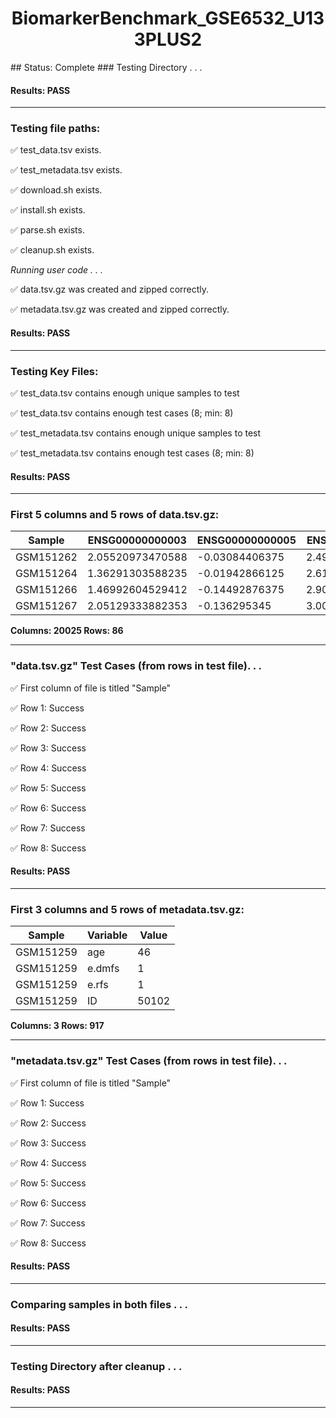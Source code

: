 <h1><center>BiomarkerBenchmark_GSE6532_U133PLUS2</center></h1>
## Status: Complete
### Testing Directory . . .

#### Results: PASS
---
### Testing file paths:

&#9989;	test_data.tsv exists.

&#9989;	test_metadata.tsv exists.

&#9989;	download.sh exists.

&#9989;	install.sh exists.

&#9989;	parse.sh exists.

&#9989;	cleanup.sh exists.

*Running user code . . .*

&#9989;	data.tsv.gz was created and zipped correctly.

&#9989;	metadata.tsv.gz was created and zipped correctly.

#### Results: PASS
---
### Testing Key Files:

&#9989;	test_data.tsv contains enough unique samples to test

&#9989;	test_data.tsv contains enough test cases (8; min: 8)

&#9989;	test_metadata.tsv contains enough unique samples to test

&#9989;	test_metadata.tsv contains enough test cases (8; min: 8)

#### Results: PASS
---

### First 5 columns and 5 rows of data.tsv.gz:

|	Sample	|	ENSG00000000003	|	ENSG00000000005	|	ENSG00000000419	|	ENSG00000000457	|
|	---	|	---	|	---	|	---	|	---	|
|	GSM151262	|	2.05520973470588	|	-0.03084406375	|	2.49347689666667	|	1.147761515625	|
|	GSM151264	|	1.36291303588235	|	-0.01942866125	|	2.61080861888889	|	0.72238161625	|
|	GSM151266	|	1.46992604529412	|	-0.14492876375	|	2.90608892111111	|	0.799583653125	|
|	GSM151267	|	2.05129333882353	|	-0.136295345	|	3.00392617222222	|	0.8381150946875	|

**Columns: 20025 Rows: 86**

---
### "data.tsv.gz" Test Cases (from rows in test file). . .

&#9989;	First column of file is titled "Sample"

&#9989;	Row 1: Success

&#9989;	Row 2: Success

&#9989;	Row 3: Success

&#9989;	Row 4: Success

&#9989;	Row 5: Success

&#9989;	Row 6: Success

&#9989;	Row 7: Success

&#9989;	Row 8: Success

#### Results: PASS
---
### First 3 columns and 5 rows of metadata.tsv.gz:

|	Sample	|	Variable	|	Value	|
|	---	|	---	|	---	|
|	GSM151259	|	age	|	46	|
|	GSM151259	|	e.dmfs	|	1	|
|	GSM151259	|	e.rfs	|	1	|
|	GSM151259	|	ID	|	50102	|

**Columns: 3 Rows: 917**

---
### "metadata.tsv.gz" Test Cases (from rows in test file). . .

&#9989;	First column of file is titled "Sample"

&#9989;	Row 1: Success

&#9989;	Row 2: Success

&#9989;	Row 3: Success

&#9989;	Row 4: Success

&#9989;	Row 5: Success

&#9989;	Row 6: Success

&#9989;	Row 7: Success

&#9989;	Row 8: Success

#### Results: PASS
---
### Comparing samples in both files . . .

#### Results: PASS

---
### Testing Directory after cleanup . . .

#### Results: PASS
---

